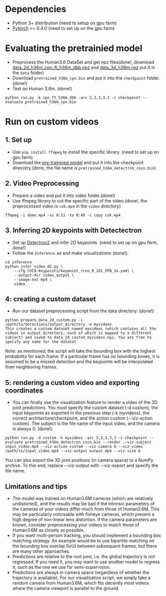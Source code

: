 # Dependencies

- Python 3+ distribution (need to setup on gpu farm)
- [Pytorch](https://pytorch.org/get-started/locally/) >= 0.4.0
  (need to set up on the gpu farm)

# Evaluating the pretrainied model

- Preprocess the Human3.6 DataSet and get npz files(done!, download [data_2d_h36m_cpn_ft_h36m_dbb.npz](https://drive.google.com/file/d/1FfnFpFzoOsJ2kzaY_L9q8buS7t2GClBL/view?usp=sharing) and [data_3d_h36m.npz](https://drive.google.com/file/d/1mFAlUkeIUCguSvYLib21l6VY6ByVFsQk/view?usp=sharing) put it in the `data` folder)
- Download `pretrained_h36m_cpn.bin` and put it into the `checkpoint` folder. (done!)
- Test on Human 3.6m. (done!)

```
python run.py -k cpn_ft_h36m_dbb -arc 3,3,3,3,3 -c checkpoint --evaluate pretrained_h36m_cpn.bin
```

# Run on custom videos

## 1. Set up

- Use `pip install ffmpeg` to install the specific library. (need to set up on gpu farm)
- Download the [pre-trainined model](https://dl.fbaipublicfiles.com/video-pose-3d/pretrained_h36m_detectron_coco.bin) and put it into the checkpoint direcotry.(done, the file name is `pretrained_h36m_detectron_coco.bin`)

## 2. Video Preprocessing

- Prepare a video and put it into video folder.(done!)
- Use ffmpeg library to cut the specific part of the video.(done!, the preprocessed video is `cxk.mp4` in the `video` directory)

```shell
ffmpeg -i demo.mp4 -ss 0:11 -to 0:49 -c copy cxk.mp4
```

## 3. Inferring 2D keypoints with Detectectron

- Set up [Detectron2](https://github.com/facebookresearch/detectron2) and infer 2D keypoints. (need to set up on gpu farm, done!)
- Follow the `Inference.md` and make visualizations (done!).

```shell
cd inference
python infer_video_d2.py \
    --cfg COCO-Keypoints/keypoint_rcnn_R_101_FPN_3x.yaml \
    --output-dir video_output \
    --image-ext mp4 \
    video
```

## 4: creating a custom dataset

- Run our dataset preprocessing script from the data directory: (done!)

```shell
python prepare_data_2d_custom.py -i /path/to/detections/output_directory -o myvideos
This creates a custom dataset named myvideos (which contains all the videos in output_directory, each of which is mapped to a different subject) and saved to data_2d_custom_myvideos.npz. You are free to specify any name for the dataset.
```

Note: as mentioned, the script will take the bounding box with the highest probability for each frame. If a particular frame has no bounding boxes, it is assumed to be a missed detection and the keypoints will be interpolated from neighboring frames.

## 5: rendering a custom video and exporting coordinates
- You can finally use the visualization feature to render a video of the 3D joint predictions. You must specify the custom dataset (-d custom), the input keypoints as exported in the previous step (-k myvideos), the correct architecture/checkpoint, and the action custom (--viz-action custom). The subject is the file name of the input video, and the camera is always 0. (done!)

```shell
python run.py -d custom -k myvideos -arc 3,3,3,3,3 -c checkpoint --evaluate pretrained_h36m_detectron_coco.bin --render --viz-subject input_video.mp4 --viz-action custom --viz-camera 0 --viz-video /path/to/input_video.mp4 --viz-output output.mp4 --viz-size 6
```

You can also export the 3D joint positions (in camera space) to a NumPy archive. To this end, replace --viz-output with --viz-export and specify the file name.

## Limitations and tips
- The model was trained on Human3.6M cameras (which are relatively undistorted), and the results may be bad if the intrinsic parameters of the cameras of your videos differ much from those of Human3.6M. This may be particularly noticeable with fisheye cameras, which present a high degree of non-linear lens distortion. If the camera parameters are known, consider preprocessing your videos to match those of Human3.6M as closely as possible.
- If you want multi-person tracking, you should implement a bounding box matching strategy. An example would be to use bipartite matching on the bounding box overlap (IoU) between subsequent frames, but there are many other approaches.
- Predictions are relative to the root joint, i.e. the global trajectory is not regressed. If you need it, you may want to use another model to regress it, such as the one we use for semi-supervision.
- Predictions are always in camera space (regardless of whether the trajectory is available). For our visualization script, we simply take a random camera from Human3.6M, which fits decently most videos where the camera viewport is parallel to the ground.